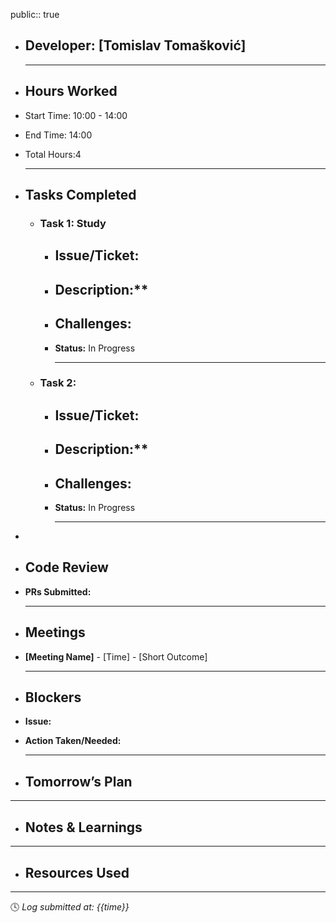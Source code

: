 public:: true

- ## Developer: [Tomislav Tomašković]
  
  ---
- ## Hours Worked
- Start Time: 10:00 - 14:00
- End Time: 14:00
- Total Hours:4
  
  ---
- ##  Tasks Completed
	- ###  Task 1: Study
		- **Issue/Ticket:**
			-
		- Description:**
			-
		- **Challenges:**
			-
		- **Status:**  In Progress
		  
		  ---
	- ###  Task 2:
		- **Issue/Ticket:**
			-
		- Description:**
			-
		- **Challenges:**
			-
		- **Status:**  In Progress
		  
		  ---
-
- ##  Code Review
- **PRs Submitted:** 
  
  ---
- ##  Meetings
- **[Meeting Name]** - [Time] - [Short Outcome]
  
  ---
- ##  Blockers
- **Issue:**
- **Action Taken/Needed:** 
  
  ---
- ##  Tomorrow’s Plan
- ---
- ##  Notes & Learnings
- ---
- ##  Resources Used
- ---
  
  🕓 *Log submitted at: {{time}}*